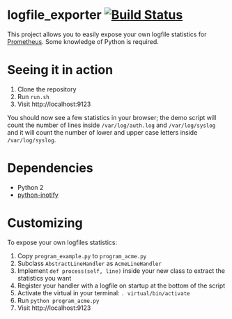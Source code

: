 # logfile_exporter [![Build Status](https://travis-ci.org/quinox/logfile_exporter.svg?branch=master)](https://travis-ci.org/quinox/logfile_exporter)

This project allows you to easily expose your own logfile statistics for [Prometheus](http://prometheus.io/). Some knowledge of Python is required.

# Seeing it in action

1. Clone the repository
1. Run `run.sh`
1. Visit http://localhost:9123

You should now see a few statistics in your browser; the demo script will count the number of lines inside `/var/log/auth.log` and `/var/log/syslog` and it will count the number of lower and upper case letters inside `/var/log/syslog`.

# Dependencies

* Python 2
* [python-inotify](https://bitbucket.org/JanKanis/python-inotify)

# Customizing

To expose your own logfiles statistics:

1. Copy `program_example.py` to `program_acme.py`
1. Subclass `AbstractLineHandler` as `AcmeLineHandler`
1. Implement `def process(self, line)` inside your new class to extract the statistics you want
1. Register your handler with a logfile on startup at the bottom of the script
1. Activate the virtual in your terminal: `. virtual/bin/activate`
1. Run `python program_acme.py`
1. Visit http://localhost:9123
